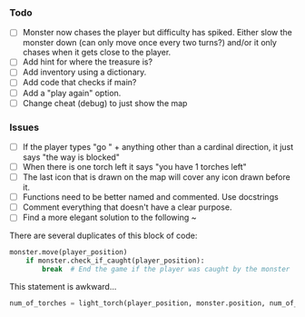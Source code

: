 ### Todo
- [ ] Monster now chases the player but difficulty has spiked. Either slow the monster down (can only move once every two turns?) and/or it only chases when it gets close to the player.
- [ ] Add hint for where the treasure is?
- [ ] Add inventory using a dictionary.
- [ ] Add code that checks if main?
- [ ] Add a "play again" option.
- [ ] Change cheat (debug) to just show the map

### Issues
- [ ] If the player types "go " + anything other than a cardinal direction, it just says "the way is blocked"
- [ ] When there is one torch left it says "you have 1 torches left"
- [ ] The last icon that is drawn on the map will cover any icon drawn before it.
- [ ] Functions need to be better named and commented. Use docstrings
- [ ] Comment everything that doesn't have a clear purpose.
- [ ] Find a more elegant solution to the following ~

There are several duplicates of this block of code:
```Python
monster.move(player_position)
    if monster.check_if_caught(player_position):
        break  # End the game if the player was caught by the monster
```

This statement is awkward...
```Python
num_of_torches = light_torch(player_position, monster.position, num_of_torches)
```